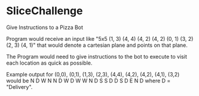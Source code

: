# SliceChallenge
Give Instructions to a Pizza Bot

Program would receive an input like "5x5 (1, 3) (4, 4) (4, 2) (4, 2) (0, 1) (3, 2) (2, 3) (4, 1)" that would denote a 
cartesian plane and points on that plane.

The Program would need to give instructions to the bot to execute to visit each location as quick as possible.

Example output for (0,0), (0,1), (1,3), (2,3), (4,4), (4,2), (4,2), (4,1), (3,2) would be N D W N N D W D W W N D S S D D S D E N D where
D = "Delivery".
